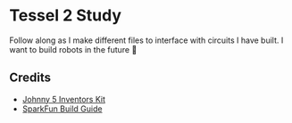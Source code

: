 # Tessel 2 Study

Follow along as I make different files to interface with circuits I have built. I want to build robots in the future 🤖

## Credits
- [Johnny 5 Inventors Kit](https://www.sparkfun.com/products/14604)
- [SparkFun Build Guide](https://learn.sparkfun.com/tutorials/experiment-guide-for-the-johnny-five-inventors-kit/)